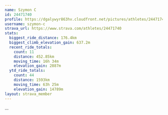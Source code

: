 ```yaml
---
name: Szymon C
id: 24471740
profile: https://dgalywyr863hv.cloudfront.net/pictures/athletes/24471740/7213253/2/large.jpg
username: szymon-c
strava_url: https://www.strava.com/athletes/24471740
stats:
  biggest_ride_distance: 176.4km
  biggest_climb_elevation_gain: 637.2m
  recent_ride_totals:
    count: 11
    distance: 452.85km
    moving_time: 16h 34m
    elevation_gain: 2887m
  ytd_ride_totals:
    count: 44
    distance: 1593km
    moving_time: 63h 25m
    elevation_gain: 14789m
layout: strava_member
--- 
```

...
